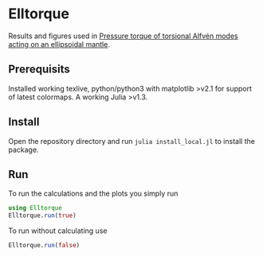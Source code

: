# Elltorque

Results and figures used in [Pressure torque of torsional Alfvén modes acting on an ellipsoidal mantle](https://doi.org/10.1093/gji/ggaa166).

## Prerequisits

Installed working texlive, python/python3 with matplotlib >v2.1 for support of latest colormaps. A working Julia >v1.3.


## Install

Open the repository directory and run `julia install_local.jl` to install the package.

## Run

To run the calculations and the plots you simply run

```julia
using Elltorque
Elltorque.run(true)
```

To run without calculating use

```julia
Elltorque.run(false)
```

